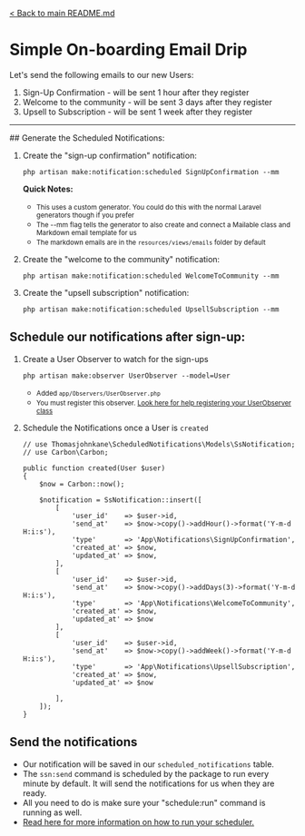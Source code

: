 [< Back to main README.md](../../)
# Simple On-boarding Email Drip

Let's send the following emails to our new Users:

1. Sign-Up Confirmation - will be sent 1 hour after they register
2. Welcome to the community - will be sent 3 days after they register
3. Upsell to Subscription - will be sent 1 week after they register

<hr />
## Generate the Scheduled Notifications:

1. Create the "sign-up confirmation" notification: 

    `php artisan make:notification:scheduled SignUpConfirmation --mm`
    
    <b>Quick Notes:</b>

    * <small>This uses a custom generator. You could do this with the normal Laravel generators though if you prefer</small>
    * <small>The --mm flag tells the generator to also create and connect a Mailable class and Markdown email template for us</small>
    * <small>The markdown emails are in the `resources/views/emails` folder by default</small>

2. Create the "welcome to the community" notification:

    `php artisan make:notification:scheduled WelcomeToCommunity --mm`

3. Create the "upsell subscription" notification:

    `php artisan make:notification:scheduled UpsellSubscription --mm`

## Schedule our notifications after sign-up:
1. Create a User Observer to watch for the sign-ups

    `php artisan make:observer UserObserver --model=User`
    
    * <small>Added `app/Observers/UserObserver.php`</small>
    * <small>You must register this observer. <a href="https://laravel.com/docs/5.7/eloquent#observers" target="_blank">Look here for help registering your UserObserver class</a></small>

2. Schedule the Notifications once a User is `created`

    ```
    // use Thomasjohnkane\ScheduledNotifications\Models\SsNotification;
    // use Carbon\Carbon;

    public function created(User $user)
    {
        $now = Carbon::now();

        $notification = SsNotification::insert([
            [
                'user_id'    => $user->id,
                'send_at'    => $now->copy()->addHour()->format('Y-m-d H:i:s'),
                'type'       => 'App\Notifications\SignUpConfirmation',
                'created_at' => $now,
                'updated_at' => $now,
            ],
            [
                'user_id'    => $user->id,
                'send_at'    => $now->copy()->addDays(3)->format('Y-m-d H:i:s'),
                'type'       => 'App\Notifications\WelcomeToCommunity',
                'created_at' => $now,
                'updated_at' => $now
            ],
            [
                'user_id'    => $user->id,
                'send_at'    => $now->copy()->addWeek()->format('Y-m-d H:i:s'),
                'type'       => 'App\Notifications\UpsellSubscription',
                'created_at' => $now,
                'updated_at' => $now

            ],
        ]);
    }
    ```

## Send the notifications

- Our notification will be saved in our `scheduled_notifications` table.
- The `ssn:send` command is scheduled by the package to run every minute by default. It will send the notifications for us when they are ready.
- All you need to do is make sure your "schedule:run" command is running as well.
- [Read here for more information on how to run your scheduler.](2)

[1]: https://carbon.nesbot.com/docs/ "Carbon"
[2]: https://laravel.com/docs/5.7/scheduling#introduction "Configure Laravel Scheduler"